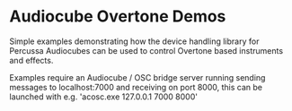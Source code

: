 # Audiocube Overtone Demos

Simple examples demonstrating how the device handling library for Percussa Audiocubes can be used to control Overtone based instruments and effects.

Examples require an Audiocube / OSC bridge server running sending messages to localhost:7000 and receiving on port 8000, this can be launched with e.g. 'acosc.exe 127.0.0.1 7000 8000'